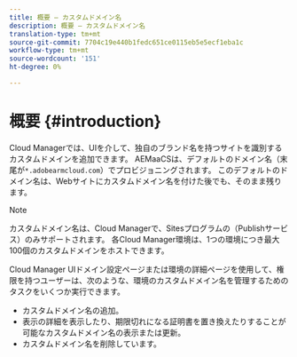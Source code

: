 ```yaml
---
title: 概要 — カスタムドメイン名
description: 概要 — カスタムドメイン名
translation-type: tm+mt
source-git-commit: 7704c19e440b1fedc651ce0115eb5e5ecf1eba1c
workflow-type: tm+mt
source-wordcount: '151'
ht-degree: 0%

---
```



# 概要 {#introduction}

Cloud Managerでは、UIを介して、独自のブランド名を持つサイトを識別するカスタムドメインを追加できます。 AEMaaCSは、デフォルトのドメイン名（末尾が`*.adobearmcloud.com`）でプロビジョニングされます。 このデフォルトのドメイン名は、Webサイトにカスタムドメイン名を付けた後でも、そのまま残ります。

>[!NOTE]
>カスタムドメイン名は、Cloud Managerで、Sitesプログラムの（Publishサービス）のみサポートされます。 各Cloud Manager環境は、1つの環境につき最大100個のカスタムドメインをホストできます。

Cloud Manager UIドメイン設定ページまたは環境の詳細ページを使用して、権限を持つユーザーは、次のような、環境のカスタムドメイン名を管理するためのタスクをいくつか実行できます。

* カスタムドメイン名の追加。
* 表示の詳細を表示したり、期限切れになる証明書を置き換えたりすることが可能なカスタムドメイン名の表示または更新。
* カスタムドメイン名を削除しています。